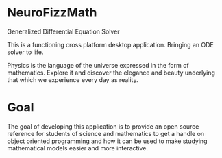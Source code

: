 NeuroFizzMath
=============

Generalized Differential Equation Solver

This is a functioning cross platform desktop application. Bringing an ODE solver to life.

Physics is the language of the universe expressed in the form of mathematics. Explore it and discover the elegance and beauty underlying that which we experience every day as reality.

Goal
=============

The goal of developing this application is to provide an open source reference for students of science and mathematics to get a handle on object oriented programming and how it can be
used to make studying mathematical models easier and more interactive.